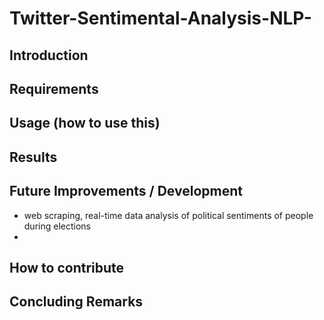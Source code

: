 # Twitter-Sentimental-Analysis-NLP-

## Introduction

## Requirements

## Usage (how to use this)

## Results

## Future Improvements / Development
- web scraping, real-time data analysis of political sentiments of people during elections
-

## How to contribute

## Concluding Remarks

